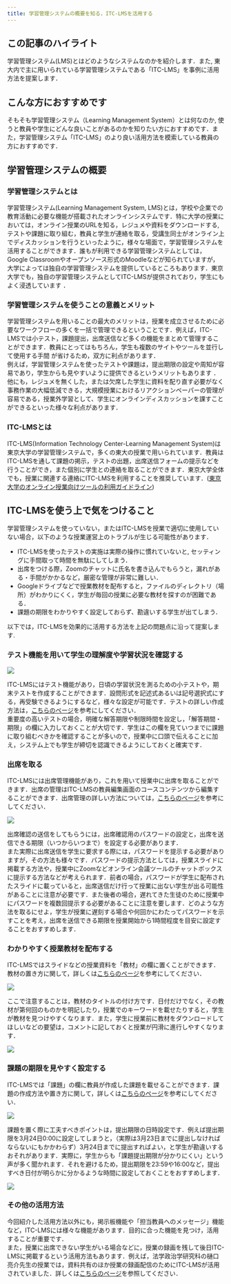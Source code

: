 ```yaml
---
title: 学習管理システムの概要を知る，ITC-LMSを活用する
---
```


## この記事のハイライト
学習管理システム(LMS)とはどのようなシステムなのかを紹介します．また, 東大内で主に用いられている学習管理システムである「ITC-LMS」を事例に活用方法を提案します．

## こんな方におすすめです
そもそも学習管理システム（Learning Management System）とは何なのか, 使うと教員や学生にどんな良いことがあるのかを知りたい方におすすめです．また，学習管理システム「ITC-LMS」のより良い活用方法を模索している教員の方におすすめです． 

## 学習管理システムの概要
### 学習管理システムとは
学習管理システム(Learning Management System, LMS)とは，学校や企業での教育活動に必要な機能が搭載されたオンラインシステムです．特に大学の授業においては，オンライン授業のURLを知る，レジュメや資料をダウンロードする, テストや課題に取り組む，教員と学生が連絡を取る，受講生同士がオンライン上でディスカッションを行うといったように，様々な場面で，学習管理システムを活用することができます．誰もが利用できる学習管理システムとしては，Google Classroomやオープンソース形式のMoodleなどが知られていますが，大学によっては独自の学習管理システムを提供しているところもあります．東京大学でも，独自の学習管理システムとしてITC-LMSが提供されており，学生にもよく浸透しています ．

### 学習管理システムを使うことの意義とメリット
学習管理システムを用いることの最大のメリットは，授業を成立させるために必要なワークフローの多くを一括で管理できるということです．例えば，ITC-LMSでは小テスト，課題提出，出席送信など多くの機能をまとめて管理することができます．教員にとってはもちろん，学生も複数のサイトやツールを並行して使用する手間 が省けるため，双方に利点があります．  
例えば，学習管理システムを使ったテストや課題は，提出期限の設定や周知が容易であり，学生からも見やすいように提供できるというメリットもあります ．他にも，レジュメを無くした，または欠席した学生に資料を配り直す必要がなく事務作業の大幅低減できる，大規模授業におけるリアクションペーパーの管理が容易である，授業外学習として、学生にオンラインディスカッションを課すことができるといった様々な利点があります．

### ITC-LMSとは
ITC-LMS(Information Technology Center-Learning Management System)は東京大学の学習管理システムで，多くの東大の授業で用いられています．教員はITC-LMSを通して課題の掲示，テストの出題，出席送信フォームの提示などを行うことができ，また個別に学生との連絡を取ることができます．東京大学全体でも，授業に関連する連絡にITC-LMSを利用することを推奨しています．([東京大学のオンライン授業向けツールの利用ガイドライン](/docs/guideline))

## ITC-LMSを使う上で気をつけること
学習管理システムを使っていない，またはITC-LMSを授業で適切に使用していない場合，以下のような授業運営上のトラブルが生じる可能性があります．

* ITC-LMSを使ったテストの実施は実際の操作に慣れていないと, セッティングに手間取って時間を無駄にしてしまう．
* 出席をつける際，Zoomのチャットに氏名を書き込んでもらうと，漏れがある・手間がかかるなど，厳密な管理が非常に難しい．
* Googleドライブなどで授業教材を配布すると，ファイルのディレクトリ（場所）がわかりにくく，学生が毎回の授業に必要な教材を探すのが困難である．
* 課題の期限をわかりやすく設定しておらず、勘違いする学生が出てしまう．

以下では，ITC-LMSを効果的に活用する方法を上記の問題点に沿って提案します.

### テスト機能を用いて学生の理解度や学習状況を確認する

![](pic1.png)

ITC-LMSにはテスト機能があり，日頃の学習状況を測るための小テストや，期末テストを作成することができます．設問形式を記述式あるいは記号選択式にする，再受験できるようにするなど，様々な設定が可能です．テストの詳しい作成方法は，[こちらのページ](/lms_lecturers/prepare_quizzes)を参考にしてください．  
重要度の高いテストの場合，明確な解答期限や制限時間を設定し，「解答期間・期限」の欄に入力しておくことが大切です．学生はこの欄を見ていつまでに課題に取り組むべきかを確認することが多いので，授業中に口頭で伝えることに加え，システム上でも学生が締切を認識できるようにしておくと確実です．

### 出席を取る
ITC-LMSには出席管理機能があり，これを用いて授業中に出席を取ることができます．出席の管理はITC-LMSの教員編集画面のコースコンテンツから編集することができます．出席管理の詳しい方法については，[こちらのページ](/lms_lecturers/view_attendances)を参考にしてください．  

![](pic2.png)

出席確認の送信をしてもらうには，出席確認用のパスワードの設定と，出席を送信できる期限（いつからいつまで）を設定する必要があります．  
また実際に出席送信を学生に要求する際には，パスワードを提示する必要がありますが，その方法も様々です．パスワードの提示方法としては，授業スライドに掲載する方法や，授業中にZoomなどオンライン会議ツールのチャットボックスに提示する方法などが考えられます．前者の場合，パスワードが学生に配布されたスライドに載っていると，出席送信だけ行って授業に出ない学生が出る可能性があることに注意が必要です．また後者の場合，遅れてきた生徒のために授業中にパスワードを複数回提示する必要があることに注意を要します．どのような方法を取るにせよ，学生が授業に遅刻する場合や何回かにわたってパスワードを示すことを考え，出席を送信できる期限を授業開始から1時間程度を目安に設定することをおすすめします．

### わかりやすく授業教材を配布する

ITC-LMSではスライドなどの授業資料を「教材」の欄に置くことができます．教材の置き方に関して，詳しくは[こちらのページ](/lms_lecturers/course_materials)を参考にしてください．

![](pic3.png)

ここで注意することは，教材のタイトルの付け方です．日付だけでなく，その教材が第何回のものかを明記したり，授業でのキーワードを載せたりすると，学生が教材を見つけやすくなります．また，学生に授業前に教材をダウンロードしてほしいなどの要望は，コメントに記しておくと授業が円滑に進行しやすくなります．

![](pic4.png)

### 課題の期限を見やすく設定する

ITC-LMSでは「課題」の欄に教員が作成した課題を載せることができます．課題の作成方法や置き方に関して，詳しくは[こちらのページ](/lms_lecturers/assignments)を参考にしてください．  

![](pic5.png)

課題を置く際に工夫すべきポイントは，提出期限の日時設定です．例えば提出期限を3月24日0:00に設定してしまうと，（実際は3月23日までに提出しなければならないにもかかわらず）3月24日までに提出すればよい，と学生が勘違いするおそれがあります．実際に，学生からも「課題提出期限が分かりにくい」という声が多く聞かれます．それを避けるため，提出期限を23:59や16:00など，提出すべき日付が明らかに分かるような時間に設定しておくことをおすすめします．

![](pic6.png)

### その他の活用方法
今回紹介した活用方法以外にも，掲示板機能や「担当教員へのメッセージ」機能など，ITC-LMSには様々な機能があります．目的に合った機能を見つけ，活用することが重要です．  
また，授業に出席できない学生がいる場合などに，授業の録画を残して後日ITC-LMSに掲載するという活用方法もあります．例えば，法学政治学研究科の樋口亮介先生の授業では，資料共有のほか授業の録画配信のためにITC-LMSが活用されていました．詳しくは[こちらのページ](/good-practice/interview/higuchi#%E5%AD%A6%E7%94%9F%E3%81%AE%E3%82%B3%E3%83%A1%E3%83%B3%E3%83%88-%E3%81%93%E3%81%AE%E6%8E%88%E6%A5%AD%E3%81%8C%E8%89%AF%E3%81%8B%E3%81%A3%E3%81%9F%E7%90%86%E7%94%B1)を参照してください．



